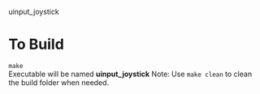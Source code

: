 uinput_joystick

# To Build
`make` \
Executable will be named **uinput_joystick**
Note: Use `make clean` to clean the build folder when needed.
